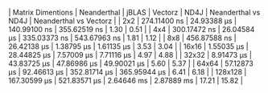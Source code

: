 | Matrix Dimentions | Neanderthal | jBLAS | Vectorz | ND4J | Neanderthal vs ND4J | Neanderthal vs Vectorz |
| 2x2 | 274.11400 ns | 24.93388 µs | 140.99100 ns | 355.62519 ns | 1.30 | 0.51 |
| 4x4 | 300.17472 ns | 26.04584 µs | 335.03373 ns | 543.67963 ns | 1.81 | 1.12 |
| 8x8 | 456.87588 ns | 26.42138 µs | 1.38795 µs | 1.61135 µs | 3.53 | 3.04 |
| 16x16 | 1.55035 µs | 28.44825 µs | 7.57009 µs | 7.71116 µs | 4.97 | 4.88 |
| 32x32 | 8.91473 µs | 43.83725 µs | 47.86986 µs | 49.90021 µs | 5.60 | 5.37 |
| 64x64 | 57.12873 µs | 92.46613 µs | 352.81714 µs | 365.95944 µs | 6.41 | 6.18 |
| 128x128 | 167.30599 µs | 521.83571 µs | 2.64646 ms | 2.87889 ms | 17.21 | 15.82 |
